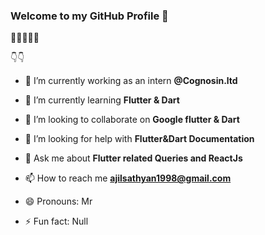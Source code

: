 ### Welcome to my GitHub Profile  👋


🌟🌟🌟🌟🌟

👇👇

- 🔭 I’m currently working as an intern **@Cognosin.ltd**

- 🌱 I’m currently learning **Flutter & Dart**
 
- 👯 I’m looking to collaborate on **Google flutter & Dart**
 
- 🤔 I’m looking for help with **Flutter&Dart Documentation**

- 💬 Ask me about **Flutter related Queries and ReactJs**

- 📫 How to reach me **ajilsathyan1998@gmail.com**
 
- 😄 Pronouns: Mr
 
- ⚡ Fun fact: Null

